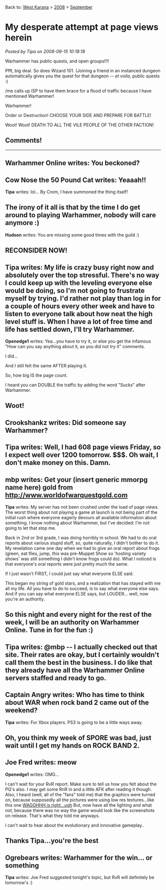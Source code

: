 Back to: [West Karana](/posts/westkarana.md) > [2008](/posts/2008/westkarana.md) > [September](./westkarana.md)
# My desperate attempt at page views herein

*Posted by Tipa on 2008-09-15 10:18:18*

Warhammer has public quests, and open groups!!!!

Pfft, big deal. So does Wizard 101. (Joining a friend in an instanced dungeon automatically gives you the quest for that dungeon -- *et voila*, public quests :)

/me calls up ISP to have them brace for a flood of traffic because I have mentioned Warhammer!

Warhammer!

Order or Destruction! CHOOSE YOUR SIDE AND PREPARE FOR BATTLE!

Woot! Woot! DEATH TO ALL THE VILE PEOPLE OF THE OTHER FACTION!


## Comments!
---
**Warhammer Online** writes: You beckoned?
---
**Cow Nose the 50 Pound Cat** writes: Yeaaah!!
---
**Tipa** writes: lol... By Crom, I have summoned the thing itself!

The irony of it all is that by the time I do get around to playing Warhammer, nobody will care anymore :)
---
**Hudson** writes: You are missing some good times with the guild :)

RECONSIDER NOW!
---
**Tipa** writes: My life is crazy busy right now and absolutely over the top stressful. There's no way I could keep up with the leveling everyone else would be doing, so I'm not going to frustrate myself by trying. I'd rather not play than log in for a couple of hours every other week and have to listen to everyone talk about how neat the high level stuff is. When I have a lot of free time and life has settled down, I'll try Warhammer.
---
**Openedge1** writes: Yea...you have to try it, or else you get the infamous "How can you say anything about it, as you did not try it" comments.

I did...

And I still felt the same AFTER playing it.

So, how big IS the page count.

I heard you can DOUBLE the traffic by adding the word "Sucks" after Warhammer.

Woot!
---
**Crookshankz** writes: Did someone say Warhammer?
---
**Tipa** writes: Well, I had 608 page views Friday, so I expect well over 1200 tomorrow. $$$. Oh wait, I don't make money on this. Damn.
---
**mbp** writes: Get your (insert generic mmorpg name here) gold from http://www.worldofwarquestgold.com
---
**Tipa** writes: My server has not been crushed under the load of page views. The worst thing about not playing a game at launch is not being part of the initial rush where everyone eagerly devours all available information about something. I know nothing about Warhammer, but I've decided: I'm not going to let that stop me.

Back in 2nd or 3rd grade, I was doing horribly in school. We had to do oral reports about various stupid stuff, so, quite naturally, I didn't bother to do it. My revelation came one day when we had to give an oral report about frogs (green, eat flies, jump, this was pre-Muppet Show so 'hosting variety shows' was still something I didn't know frogs could do). What I noticed is that everyone's oral reports were just pretty much the same.

If I just wasn't FIRST, I could just say what everyone ELSE said.

This began my string of gold stars, and a realization that has stayed with me all my life. All you have to do to succeed, is to say what everyone else says. And if you can say what everyone ELSE says, but LOUDER... well, now you're an authority.

So this night and every night for the rest of the week, I will be an authority on Warhammer Online. Tune in for the fun :)
---
**Tipa** writes: @mbp -- I actually checked out that site. Their rates are okay, but I certainly wouldn't call them the best in the business. I do like that they already have all the Warhammer Online servers staffed and ready to go.
---
**Captain Angry** writes: Who has time to think about WAR when rock band 2 came out of the weekend?
---
**Tipa** writes: For Xbox players. PS3 is going to be a little ways away.

Oh, you think my week of SPORE was bad, just wait until I get my hands on ROCK BAND 2.
---
**Joe Fred** writes: meow
---
**Openedge1** writes: OMG...

I can't wait for your RvR report. Make sure to tell us how you felt about the PQ's also. I may get some RnR in and a little AFK after reading it though.
Also, I heard (well, all of the "fans" told me) that the graphics were turned on, because supposedly all the pictures were using low res textures...like this one
[WAGGHHH is right...ugh](http://lh3.ggpht.com/openedge1/SMfGrtmtRnI/AAAAAAAAD2s/bhwOWfiTKAg/s1152/screenshot_000.jpg)
But, now have all the lighting and what not, because there was no way the game would look like the screenshots on release. That's what they told me anyways.

I can't wait to hear about the evolutionary and innovative gameplay..

Thanks Tipa...you're the best
---
**Ogrebears** writes: Warhammer for the win... or something
---
**Tipa** writes: Joe Fred suggested tonight's topic, but RvR will definitely be tomorrow's :)
